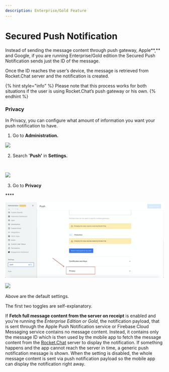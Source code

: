 ```yaml
---
description: Enterprise/Gold Feature
---
```


# Secured Push Notification

Instead of sending the message content through push gateway, Apple**,** and Google, if you are running Enterprise/Gold edition the Secured Push Notification sends just the ID of the message. 

Once the ID reaches the user’s device, the message is retrieved from Rocket.Chat server and the notification is created.

{% hint style="info" %}
Please note that this process works for both situations if the user is using Rocket.Chat’s push gateway or his own.
{% endhint %}

###  Privacy <a id="privacy"></a>

In Privacy, you can configure what amount of information you want your push notification to have.‌

1. Go to **Administration.**

![](https://gblobscdn.gitbook.com/assets%2F-M418Ul0aSTwf2PYsyPW%2F-MIu7bi07NaZFbYSpJXT%2F-MIuGig9NcK8dKxenTuF%2Fimage.png?alt=media&token=12c524f6-d316-404d-8d1c-8900b61b22fb)

2. Search '**Push'** in **Settings.**

​‌

![](https://gblobscdn.gitbook.com/assets%2F-M418Ul0aSTwf2PYsyPW%2F-MNoqPzvogBnNTSPZgYI%2F-MNowERLUMcrX9DNhVFy%2Fimage.png?alt=media&token=34db2493-3fc7-4c38-972b-52e0517731bf)

3. Go to **Privacy**

\*\*\*\*

![](../../../.gitbook/assets/image%20%28165%29.png)

![](https://gblobscdn.gitbook.com/assets%2F-M418Ul0aSTwf2PYsyPW%2F-MNzbyGrcLT-zbYvvICD%2F-MNze_IPgEDo_oOUzi8I%2Fimage.png?alt=media&token=053aa749-50ef-4b1d-912e-c795ecc7c58f)

Above are the default settings. 

The first two toggles are self-explanatory. 

If **Fetch full message content from the server on receipt** is enabled and you're running the _Enterprise Edition or Gold_, the notification payload, that is sent through the Apple Push Notification service or Firebase Cloud Messaging service contains no message content. Instead, it contains only the message ID which is then used by the mobile app to fetch the message content from the [Rocket.Chat](http://rocket.chat/) server to display the notification. If something happens and the app cannot reach the server in time, a generic push notification message is shown. When the setting is disabled, the whole message content is sent via push notification payload so the mobile app can display the notification right away.

